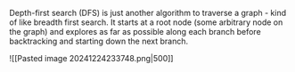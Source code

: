 Depth-first search (DFS) is just another algorithm to traverse a graph - kind of like breadth first search. It starts at a root node (some arbitrary node on the graph) and explores as far as possible along each branch before backtracking and starting down the next branch.

![[Pasted image 20241224233748.png|500]]